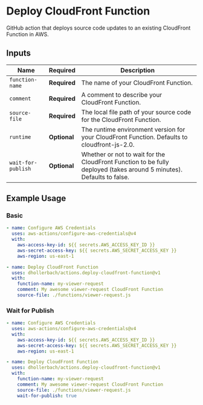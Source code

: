 # Deploy CloudFront Function

GitHub action that deploys source code updates to an existing CloudFront Function in AWS.

## Inputs

| Name               | Required     | Description                                                                                                          |
| ------------------ | ------------ | -------------------------------------------------------------------------------------------------------------------- |
| `function-name`    | **Required** | The name of your CloudFront Function.                                                                                |
| `comment`          | **Required** | A comment to describe your CloudFront Function.                                                                      |
| `source-file`      | **Required** | The local file path of your source code for the CloudFront Function.                                                 |
| `runtime`          | **Optional** | The runtime environment version for your CloudFront Function. Defaults to cloudfront-js-2.0.                         |
| `wait-for-publish` | **Optional** | Whether or not to wait for the CloudFront Function to be fully deployed (takes around 5 minutes). Defaults to false. |

## Example Usage

### Basic

```yaml
- name: Configure AWS Credentials
  uses: aws-actions/configure-aws-credentials@v4
  with:
    aws-access-key-id: ${{ secrets.AWS_ACCESS_KEY_ID }}
    aws-secret-access-key: ${{ secrets.AWS_SECRET_ACCESS_KEY }}
    aws-region: us-east-1

- name: Deploy CloudFront Function
  uses: dhollerbach/actions.deploy-cloudfront-function@v1
  with:
    function-name: my-viewer-request
    comment: My awesome viewer-request CloudFront Function
    source-file: ./functions/viewer-request.js
```

### Wait for Publish

```yaml
- name: Configure AWS Credentials
  uses: aws-actions/configure-aws-credentials@v4
  with:
    aws-access-key-id: ${{ secrets.AWS_ACCESS_KEY_ID }}
    aws-secret-access-key: ${{ secrets.AWS_SECRET_ACCESS_KEY }}
    aws-region: us-east-1

- name: Deploy CloudFront Function
  uses: dhollerbach/actions.deploy-cloudfront-function@v1
  with:
    function-name: my-viewer-request
    comment: My awesome viewer-request CloudFront Function
    source-file: ./functions/viewer-request.js
    wait-for-publish: true
```
